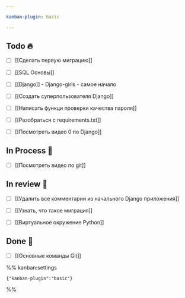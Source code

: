 ```yaml
---

kanban-plugin: basic

---
```


## Todo 🔥

- [ ] [[Сделать первую миграцию]]
- [ ] [[SQL Основы]]
- [ ] [[Django]] - Django-girls - самое начало
- [ ] [[Создать суперпользователя Django]]
- [ ] [[Написать функци проверки качества пароля]]
- [ ] [[Разобраться с requirements.txt]]
- [ ] [[Посмотреть видео 0 по Django]]


## In Process 🍉

- [ ] [[Посмотреть видео по git]]


## In review 🥇

- [ ] [[Удалить все комментарии из начального Django приложения]]
- [ ] [[Узнать, что такое миграция]]
- [ ] [[Виртуальное окружение Python]]


## Done 🤽

- [ ] [[Основные команды Git]]




%% kanban:settings
```
{"kanban-plugin":"basic"}
```
%%